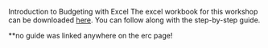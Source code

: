 Introduction to Budgeting with Excel
The excel workbook for this workshop can be downloaded [here](https://github.com/barnarderc/workshops/blob/master/Spring%202019/Budgeting%20in%20Excel/budget_starter_workbook%20(1).xlsx).
You can follow along with the step-by-step guide.



**no guide was linked anywhere on the erc page!
